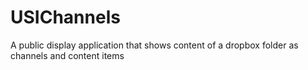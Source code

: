 USIChannels
===========

A public display application that shows content of a dropbox folder as channels and content items
